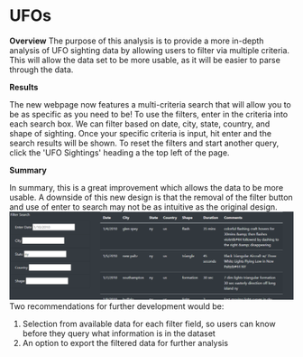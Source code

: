 # UFOs

**Overview** 
The purpose of this analysis is to provide a more in-depth analysis of UFO sighting data by allowing users to filter via multiple criteria. This will allow the data set to be more usable, as it will be easier to parse through the data. 


**Results**

The new webpage now features a multi-criteria search that will allow you to be as specific as you need to be! To use the filters, enter in the criteria into each search box. We can filter based on date, city, state, country, and shape of sighting. Once your specific criteria is input, hit enter and the search results will be shown. To reset the filters and start another query, click the 'UFO Sightings' heading a the top left of the page.  

**Summary**

In summary, this is a great improvement which allows the data to be more usable. A downside of this new design is that the removal of the filter button and use of enter to search may not be as intuitive as the original design. 
![enter image description here](https://raw.githubusercontent.com/ozzirk/UFOs/5dc009d0708d54e3f8918ad06585b46f8df49538/Filters.PNG)
Two recommendations for further development would be:
1. Selection from available data for each filter field, so users can know before they query what information is in the dataset
2. An option to export the filtered data for further analysis
